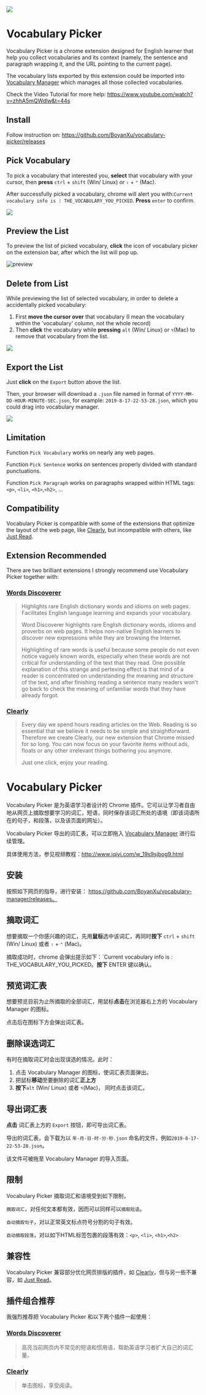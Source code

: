 

![](https://i.imgur.com/cLjMml3.png)



# Vocabulary Picker 



Vocabulary Picker is a chrome extension designed for English learner that help you collect vocabularies and its context (namely, the sentence and paragraph wrapping it, and the URL pointing to the current page).

The vocabulary lists exported by this extension could be imported into [Vocabulary Manager](https://github.com/BoyanXu/vocabulary-manager) which manages all those collected vocabularies.

Check the Video Tutorial for more help: https://www.youtube.com/watch?v=zhhA5mQWdlw&t=44s



## Install

Follow instruction on: https://github.com/BoyanXu/vocabulary-picker/releases



## Pick Vocabulary

To pick a vocabulary that interested you,  **select** that vocabulary with your cursor, then **press** `ctrl` + `shift` (Win/ Linux) or `⇧` + `⌃` (Mac).

After successfully picked a vocabulary, chrome will alert you with:`Current vocabulary info is : THE_VOCABULARY_YOU_PICKED`. **Press** `enter` to confirm.



![](https://i.imgur.com/fo8ORWC.gif)





## Preview the List

To preview the list of picked vocabulary, **click** the icon of vocabulary picker on the extension bar, after which the list will pop up.

![preview](https://i.imgur.com/RZdU6fb.gif)



## Delete from List

While previewing the list of selected vocabulary, in order to delete a accidentally picked vocabulary:

1. First **move the cursor over** that vocabulary (I mean the vocabulary within the 'vocabulary' column, not the whole record)
2. Then **click** the vocabulary while **pressing** `alt` (Win/ Linux) or `⌥`(Mac) to remove that vocabulary from the list.



![](https://i.imgur.com/DZE6tzG.gif)



## Export the List

Just **click** on the `Export` button above the list. 

Then, your browser will download a `.json` file named in format of `YYYY-MM-DD-HOUR-MINUTE-SEC.json`, for example: `2019-8-17-22-53-28.json`, which you could drag into vocabulary manager.



![](https://i.imgur.com/rFeEbnb.gif)



## Limitation

Function `Pick Vocabulary` works on nearly any web pages.

Function `Pick Sentence` works on sentences properly divided with standard punctuations.

Function `Pick Paragraph` works on paragraphs wrapped within HTML tags: `<p>`, `<li>`, `<h1>`,`<h2>`, ... 



## Compatibility

Vocabulary Picker is compatible with some of the extensions that optimize the layout of the web page, like [Clearly](https://chrome.google.com/webstore/detail/clearly/odfonlkabodgbolnmmkdijkaeggofoop), but incompatible with others, like [Just Read](https://github.com/ZachSaucier/Just-Read). 



## Extension Recommended

There are two brilliant extensions I strongly recommend use Vocabulary Picker together with:

### [Words Discoverer](https://chrome.google.com/webstore/detail/words-discoverer-expand-y/noncaeikjgpbdeoocblijjgegnobogib)

> Highlights rare English dictionary words and idioms on web pages. Facilitates English language learning and expands your vocabulary.
>
> Word Discoverer highlights rare English dictionary words, idioms and proverbs on web pages. It helps non-native English learners to discover new expressions while they are browsing the Internet. 
>
> Highlighting of rare words is useful because some people do not even notice vaguely known words, especially when these words are not critical for understanding of the text that they read. One possible explanation of this strange and pertexing effect is that mind of a reader is concentrated on understanding the meaning and structure of the text, and after finishing reading a sentence many readers won't go back to check the meaning of unfamiliar words that they have already forgot.



### [Clearly](https://chrome.google.com/webstore/detail/clearly/odfonlkabodgbolnmmkdijkaeggofoop)

>Every day we spend hours reading articles on the Web. Reading is so essential that we believe it needs to be simple and straightforward. Therefore we create Clearly, our new extension that Chrome missed for so long. You can now focus on your favorite items without ads, floats or any other irrelevant things bothering you anymore. 
>
>Just one click, enjoy your reading.







# Vocabulary Picker 



Vocabulary Picker 是为英语学习者设计的 Chrome 插件。它可以让学习者自由地从网页上摘取想要学习的词汇，短语，同时保存该词汇所处的语境（即该词语所在的句子，和段落，以及该页面的网址）。

Vocabulary Picker 导出的词汇表，可以立即拖入 [Vocabulary Manager](https://github.com/BoyanXu/vocabulary-manager) 进行后续管理。

具体使用方法，参见视频教程：http://www.iqiyi.com/w_19s9sjbog9.html



## 安装

按照如下网页的指导，进行安装： https://github.com/BoyanXu/vocabulary-manager/releases。



## 摘取词汇

想要摘取一个你感兴趣的词汇，先用**鼠标**选中该词汇，再同时**按下**  `ctrl` + `shift` (Win/ Linux) 或者 `⇧` + `⌃` (Mac)。

摘取成功时，chrome 会弹出提示如下：`Current vocabulary info is : THE_VOCABULARY_YOU_PICKED。**按下** ENTER 键以确认。



## 预览词汇表

想要预览目前为止所摘取的全部词汇，用鼠标**点击**在浏览器右上方的 Vocabulary Manager 的图标。

点击后在图标下方会弹出词汇表。



## 删除误选词汇

有时在摘取词汇时会出现误选的情况。此时：

1. 点击 Vocabulary Manager 的图标，使词汇表页面弹出。
2. 把鼠标**移动**至要删除的词汇**正上方**
3. **按下**`alt` (Win/ Linux) 或者 `⌥`(Mac)， 同时点击该词汇。



## 导出词汇表

**点击** 词汇表上方的 `Export` 按钮，即可导出词汇表。

导出的词汇表，会下载为以 `年-月-日-时-分-秒.json` 命名的文件，例如`2019-8-17-22-53-28.json`。

该文件可被拖至 Vocabulary Manager 的导入页面。



## 限制

Vocabulary Picker 摘取词汇和语境受到如下限制，

`摘取词汇`，对任何文本都有效，因而可以同样可以`摘取短语`。

`自动摘取句子`，对以正常英文标点符号分割的句子有效。

`自动摘取段落`，对以如下HTML标签包裹的段落有效：`<p>`, `<li>`, `<h1>`,`<h2>`



## 兼容性

Vocabulary Picker 兼容部分优化网页排版的插件，如 [Clearly](https://chrome.google.com/webstore/detail/clearly/odfonlkabodgbolnmmkdijkaeggofoop)，但与另一些不兼容，如 [Just Read](https://github.com/ZachSaucier/Just-Read)。



## 插件组合推荐

我强烈推荐把 Vocabulary Picker 和以下两个插件一起使用：



### [Words Discoverer](https://chrome.google.com/webstore/detail/words-discoverer-expand-y/noncaeikjgpbdeoocblijjgegnobogib)

> 高亮当前网页内不常见的短语和惯用语，帮助英语学习者扩大自己的词汇量。



### [Clearly](https://chrome.google.com/webstore/detail/clearly/odfonlkabodgbolnmmkdijkaeggofoop)

> 单击图标，享受阅读。

